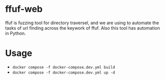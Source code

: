 # ffuf-web


ffuf is fuzzing tool for directory traversel, and we are using to automate the tasks of url finding across the keywork of ffuf.
Also this tool has automation in Python.


# Usage
- ``docker compose -f docker-compose.dev.yml build``
- ``docker compose -f docker-compose.dev.yml up -d``
